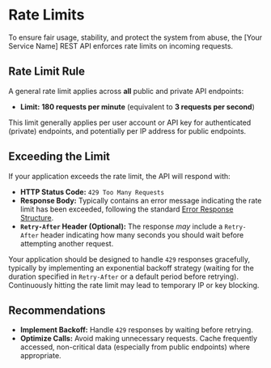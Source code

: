 # Rate Limits

To ensure fair usage, stability, and protect the system from abuse, the [Your Service Name] REST API enforces rate limits on incoming requests.

## Rate Limit Rule

A general rate limit applies across **all** public and private API endpoints:

* **Limit:** **180 requests per minute** (equivalent to **3 requests per second**)

This limit generally applies per user account or API key for authenticated (private) endpoints, and potentially per IP address for public endpoints.

## Exceeding the Limit

If your application exceeds the rate limit, the API will respond with:

* **HTTP Status Code:** `429 Too Many Requests`
* **Response Body:** Typically contains an error message indicating the rate limit has been exceeded, following the standard [Error Response Structure](./error-handling.md#errorresponse).
* **`Retry-After` Header (Optional):** The response *may* include a `Retry-After` header indicating how many seconds you should wait before attempting another request.

Your application should be designed to handle `429` responses gracefully, typically by implementing an exponential backoff strategy (waiting for the duration specified in `Retry-After` or a default period before retrying). Continuously hitting the rate limit may lead to temporary IP or key blocking.

## Recommendations

* **Implement Backoff:** Handle `429` responses by waiting before retrying.
* **Optimize Calls:** Avoid making unnecessary requests. Cache frequently accessed, non-critical data (especially from public endpoints) where appropriate.
